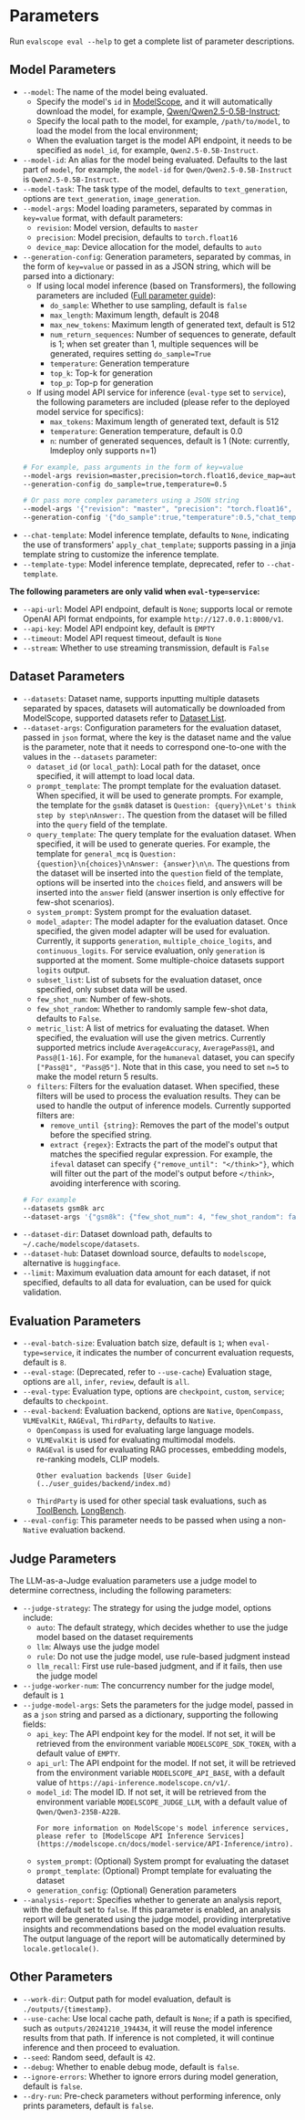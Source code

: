 # Parameters

Run `evalscope eval --help` to get a complete list of parameter descriptions.

## Model Parameters
- `--model`: The name of the model being evaluated.
  - Specify the model's `id` in [ModelScope](https://modelscope.cn/), and it will automatically download the model, for example, [Qwen/Qwen2.5-0.5B-Instruct](https://modelscope.cn/models/Qwen/Qwen2.5-0.5B-Instruct/summary);
  - Specify the local path to the model, for example, `/path/to/model`, to load the model from the local environment;
  - When the evaluation target is the model API endpoint, it needs to be specified as `model_id`, for example, `Qwen2.5-0.5B-Instruct`.
- `--model-id`: An alias for the model being evaluated. Defaults to the last part of `model`, for example, the `model-id` for `Qwen/Qwen2.5-0.5B-Instruct` is `Qwen2.5-0.5B-Instruct`.
- `--model-task`: The task type of the model, defaults to `text_generation`, options are `text_generation`, `image_generation`.
- `--model-args`: Model loading parameters, separated by commas in `key=value` format, with default parameters:
  - `revision`: Model version, defaults to `master`
  - `precision`: Model precision, defaults to `torch.float16`
  - `device_map`: Device allocation for the model, defaults to `auto`
- `--generation-config`: Generation parameters, separated by commas, in the form of `key=value` or passed in as a JSON string, which will be parsed into a dictionary:
  - If using local model inference (based on Transformers), the following parameters are included ([Full parameter guide](https://huggingface.co/docs/transformers/main_classes/text_generation#transformers.GenerationConfig)):
    - `do_sample`: Whether to use sampling, default is `false`
    - `max_length`: Maximum length, default is 2048
    - `max_new_tokens`: Maximum length of generated text, default is 512
    - `num_return_sequences`: Number of sequences to generate, default is 1; when set greater than 1, multiple sequences will be generated, requires setting `do_sample=True`
    - `temperature`: Generation temperature
    - `top_k`: Top-k for generation
    - `top_p`: Top-p for generation
  - If using model API service for inference (`eval-type` set to `service`), the following parameters are included (please refer to the deployed model service for specifics):
    - `max_tokens`: Maximum length of generated text, default is 512
    - `temperature`: Generation temperature, default is 0.0
    - `n`: number of generated sequences, default is 1 (Note: currently, lmdeploy only supports n=1)
  ```bash
  # For example, pass arguments in the form of key=value
  --model-args revision=master,precision=torch.float16,device_map=auto
  --generation-config do_sample=true,temperature=0.5

  # Or pass more complex parameters using a JSON string
  --model-args '{"revision": "master", "precision": "torch.float16", "device_map": "auto"}'
  --generation-config '{"do_sample":true,"temperature":0.5,"chat_template_kwargs":{"enable_thinking": false}}'
  ```
- `--chat-template`: Model inference template, defaults to `None`, indicating the use of transformers' `apply_chat_template`; supports passing in a jinja template string to customize the inference template.
- `--template-type`: Model inference template, deprecated, refer to `--chat-template`.

**The following parameters are only valid when `eval-type=service`:**
- `--api-url`: Model API endpoint, default is `None`; supports local or remote OpenAI API format endpoints, for example `http://127.0.0.1:8000/v1`.
- `--api-key`: Model API endpoint key, default is `EMPTY`
- `--timeout`: Model API request timeout, default is `None`
- `--stream`: Whether to use streaming transmission, default is `False`

## Dataset Parameters
- `--datasets`: Dataset name, supports inputting multiple datasets separated by spaces, datasets will automatically be downloaded from ModelScope, supported datasets refer to [Dataset List](./supported_dataset.md#supported-datasets).
- `--dataset-args`: Configuration parameters for the evaluation dataset, passed in `json` format, where the key is the dataset name and the value is the parameter, note that it needs to correspond one-to-one with the values in the `--datasets` parameter:
  - `dataset_id` (or `local_path`): Local path for the dataset, once specified, it will attempt to load local data.
  - `prompt_template`: The prompt template for the evaluation dataset. When specified, it will be used to generate prompts. For example, the template for the `gsm8k` dataset is `Question: {query}\nLet's think step by step\nAnswer:`. The question from the dataset will be filled into the `query` field of the template.
  - `query_template`: The query template for the evaluation dataset. When specified, it will be used to generate queries. For example, the template for `general_mcq` is `Question: {question}\n{choices}\nAnswer: {answer}\n\n`. The questions from the dataset will be inserted into the `question` field of the template, options will be inserted into the `choices` field, and answers will be inserted into the `answer` field (answer insertion is only effective for few-shot scenarios).
  - `system_prompt`: System prompt for the evaluation dataset.
  - `model_adapter`: The model adapter for the evaluation dataset. Once specified, the given model adapter will be used for evaluation. Currently, it supports `generation`, `multiple_choice_logits`, and `continuous_logits`. For service evaluation, only `generation` is supported at the moment. Some multiple-choice datasets support `logits` output.
  - `subset_list`: List of subsets for the evaluation dataset, once specified, only subset data will be used.
  - `few_shot_num`: Number of few-shots.
  - `few_shot_random`: Whether to randomly sample few-shot data, defaults to `False`.
  - `metric_list`: A list of metrics for evaluating the dataset. When specified, the evaluation will use the given metrics. Currently supported metrics include `AverageAccuracy`, `AveragePass@1`, and `Pass@[1-16]`. For example, for the `humaneval` dataset, you can specify `["Pass@1", "Pass@5"]`. Note that in this case, you need to set `n=5` to make the model return 5 results.
  - `filters`: Filters for the evaluation dataset. When specified, these filters will be used to process the evaluation results. They can be used to handle the output of inference models. Currently supported filters are:
    - `remove_until {string}`: Removes the part of the model's output before the specified string.
    - `extract {regex}`: Extracts the part of the model's output that matches the specified regular expression.
    For example, the `ifeval` dataset can specify `{"remove_until": "</think>"}`, which will filter out the part of the model's output before `</think>`, avoiding interference with scoring.
  ```bash
  # For example
  --datasets gsm8k arc
  --dataset-args '{"gsm8k": {"few_shot_num": 4, "few_shot_random": false}, "arc": {"dataset_id": "/path/to/arc"}}, "ifeval": {"filters": {"remove_until": "</think>"}}'
  ```
- `--dataset-dir`: Dataset download path, defaults to `~/.cache/modelscope/datasets`.
- `--dataset-hub`: Dataset download source, defaults to `modelscope`, alternative is `huggingface`.
- `--limit`: Maximum evaluation data amount for each dataset, if not specified, defaults to all data for evaluation, can be used for quick validation.

## Evaluation Parameters

- `--eval-batch-size`: Evaluation batch size, default is `1`; when `eval-type=service`, it indicates the number of concurrent evaluation requests, default is `8`.
- `--eval-stage`: (Deprecated, refer to `--use-cache`) Evaluation stage, options are `all`, `infer`, `review`, default is `all`.
- `--eval-type`: Evaluation type, options are `checkpoint`, `custom`, `service`; defaults to `checkpoint`.
- `--eval-backend`: Evaluation backend, options are `Native`, `OpenCompass`, `VLMEvalKit`, `RAGEval`, `ThirdParty`, defaults to `Native`.
  - `OpenCompass` is used for evaluating large language models.
  - `VLMEvalKit` is used for evaluating multimodal models.
  - `RAGEval` is used for evaluating RAG processes, embedding models, re-ranking models, CLIP models.
    ```{seealso}
    Other evaluation backends [User Guide](../user_guides/backend/index.md)
    ```
  - `ThirdParty` is used for other special task evaluations, such as [ToolBench](../third_party/toolbench.md), [LongBench](../third_party/longwriter.md).
- `--eval-config`: This parameter needs to be passed when using a non-`Native` evaluation backend.

## Judge Parameters

The LLM-as-a-Judge evaluation parameters use a judge model to determine correctness, including the following parameters:

- `--judge-strategy`: The strategy for using the judge model, options include:
  - `auto`: The default strategy, which decides whether to use the judge model based on the dataset requirements
  - `llm`: Always use the judge model
  - `rule`: Do not use the judge model, use rule-based judgment instead
  - `llm_recall`: First use rule-based judgment, and if it fails, then use the judge model
- `--judge-worker-num`: The concurrency number for the judge model, default is `1`
- `--judge-model-args`: Sets the parameters for the judge model, passed in as a `json` string and parsed as a dictionary, supporting the following fields:
  - `api_key`: The API endpoint key for the model. If not set, it will be retrieved from the environment variable `MODELSCOPE_SDK_TOKEN`, with a default value of `EMPTY`.
  - `api_url`: The API endpoint for the model. If not set, it will be retrieved from the environment variable `MODELSCOPE_API_BASE`, with a default value of `https://api-inference.modelscope.cn/v1/`.
  - `model_id`: The model ID. If not set, it will be retrieved from the environment variable `MODELSCOPE_JUDGE_LLM`, with a default value of `Qwen/Qwen3-235B-A22B`.
    ```{seealso}
    For more information on ModelScope's model inference services, please refer to [ModelScope API Inference Services](https://modelscope.cn/docs/model-service/API-Inference/intro).
    ```
  - `system_prompt`: (Optional) System prompt for evaluating the dataset
  - `prompt_template`: (Optional) Prompt template for evaluating the dataset
  - `generation_config`: (Optional) Generation parameters
- `--analysis-report`: Specifies whether to generate an analysis report, with the default set to `false`. If this parameter is enabled, an analysis report will be generated using the judge model, providing interpretative insights and recommendations based on the model evaluation results. The output language of the report will be automatically determined by `locale.getlocale()`.


## Other Parameters
- `--work-dir`: Output path for model evaluation, default is `./outputs/{timestamp}`.
- `--use-cache`: Use local cache path, default is `None`; if a path is specified, such as `outputs/20241210_194434`, it will reuse the model inference results from that path. If inference is not completed, it will continue inference and then proceed to evaluation.
- `--seed`: Random seed, default is `42`.
- `--debug`: Whether to enable debug mode, default is `false`.
- `--ignore-errors`: Whether to ignore errors during model generation, default is `false`.
- `--dry-run`: Pre-check parameters without performing inference, only prints parameters, default is `false`.

